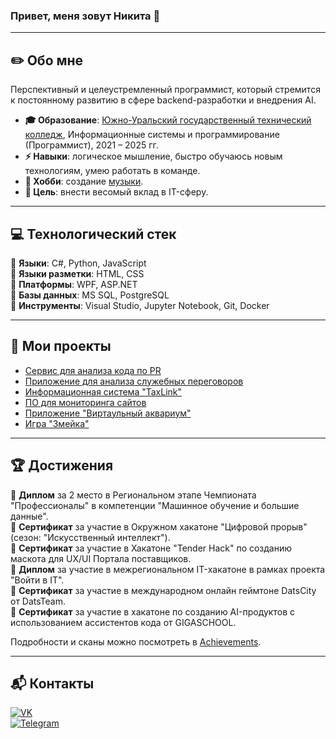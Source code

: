 ### Привет, меня зовут Никита 👋

---

## ✏️ Обо мне
Перспективный и целеустремленный программист, который стремится к постоянному развитию в сфере backend-разработки и внедрения AI.

- **🎓 Образование**: [Южно-Уральский государственный технический колледж](https://sustec.ru/), Информационные системы и программирование (Программист), 2021 – 2025 гг.
- **⚡ Навыки**: логическое мышление, быстро обучаюсь новым технологиям, умею работать в команде.
- **🎵 Хобби**: создание [музыки](https://soundcloud.com/6lockthu9).
- **🎯 Цель**: внести весомый вклад в IT-сферу.

---

## 💻 Технологический стек

🔹 **Языки**: C#, Python, JavaScript  
🔹 **Языки разметки**: HTML, CSS  
🔹 **Платформы**: WPF, ASP.NET  
🔹 **Базы данных**: MS SQL, PostgreSQL  
🔹 **Инструменты**: Visual Studio, Jupyter Notebook, Git, Docker  

---

## 🚀 Мои проекты
- [Сервис для анализа кода по PR](https://github.com/Mitoshi-Team/pr_analyzer)
- [Приложение для анализа служебных переговоров](https://github.com/Cat-Programmers/AudioML)
- [Информационная система "TaxLink"](https://github.com/sser1to/TaxLink)
- [ПО для мониторинга сайтов](https://github.com/sser1to/Site-monitoring-C-)
- [Приложение "Виртаульный аквариум"](https://github.com/sser1to/virtual_aquarium)
- [Игра "Змейка"](https://github.com/sser1to/SnakeGame)

---

## 🏆 Достижения

🏅 **Диплом** за 2 место в Региональном этапе Чемпионата "Профессионалы" в компетенции "Машинное обучение и большие данные". <br>
📜 **Сертификат** за участие в Окружном хакатоне "Цифровой прорыв" (сезон: "Искусственный интеллект"). <br>
📜 **Сертификат** за участие в Хакатоне "Tender Hack" по созданию маскота для UX/UI Портала поставщиков. <br>
📜 **Диплом** за участие в межрегиональном IT-хакатоне в рамках проекта "Войти в IT". <br>
📜 **Сертификат** за участие в международном онлайн геймтоне DatsCity от DatsTeam. <br>
📜 **Сертификат** за участие в хакатоне по созданию AI-продуктов с использованием ассистентов кода от GIGASCHOOL.

Подробности и сканы можно посмотреть в [Achievements](https://github.com/sser1to/Achievements).

---

## 📬 Контакты

[![VK](https://img.shields.io/badge/VK-%23007AFF.svg?style=for-the-badge&logo=vk&logoColor=white)](https://vk.com/sser1to)  
[![Telegram](https://img.shields.io/badge/Telegram-%23007AFF.svg?style=for-the-badge&logo=telegram&logoColor=white)](https://t.me/sser1to)  
